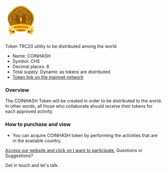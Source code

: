 # <img src="logo/1COINHAS-LOGO.png" alt="1COINHAS" width="100px">

Token TRC20 utility to be distributed among the world.

- Name: COINHASH
- Symbol: CHS
- Decimal places: 8
- Total supply: Dynamic as tokens are distributed
- [Token link on the mainnet network](https://tronscan.org/#/token20/TNXXDf3BQTGKGfZ7DQNEi5X7EtPB3kCakE)

### Overview

The COINHASH Token will be created in order to be distributed to the world. In other words, all those who collaborate should receive their tokens for each approved activity.

### How to purchase and view

- You can acquire COINHASH token by performing the activities that are in the available country.


[Access our website and click on I want to participate.](https://token.hasindonesia.id/)
Questions or Suggestions?

Get in touch and let's talk.
